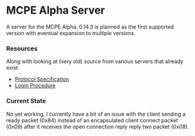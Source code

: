 # MCPE Alpha Server
A server for the MCPE Alpha. 0.14.3 is planned as the first supported version with eventual expansion to multiple versions.

### Resources
Along with looking at (very old) source from various servers that already exist:
- [Protocol Specification](https://wiki.vg/Pocket_Minecraft_Protocol)
- [Login Procedure](https://wiki.vg/Pocket_Edition_Login)

### Current State
No yet working, I currently have a bit of an issue with the client sending a ready packet (0x84) instead of an encapsulated client connect packet (0x09) after it receives the open connection reply reply two packet (0x08).